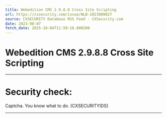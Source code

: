```yaml
---
title: Webedition CMS 2.9.8.8 Cross Site Scripting
url: https://cxsecurity.com/issue/WLB-2023080027
source: CXSECURITY Database RSS Feed - CXSecurity.com
date: 2023-08-07
fetch_date: 2025-10-04T11:59:18.800200
---
```


# Webedition CMS 2.9.8.8 Cross Site Scripting

---

# Security check:

Captcha. You know what to do. (CXSECURITYIDS)

---